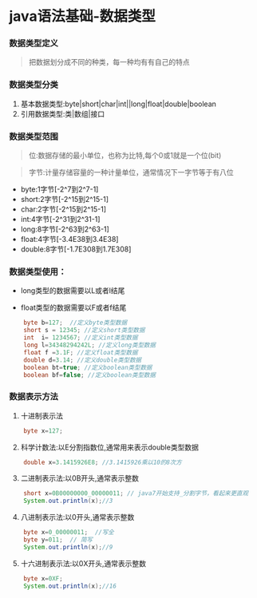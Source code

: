 # java语法基础-数据类型

###  数据类型定义
>  把数据划分成不同的种类，每一种均有有自己的特点

###  数据类型分类
1. 基本数据类型:byte|short|char|int||long|float|double|boolean
2. 引用数据类型:类|数组|接口

###  数据类型范围

> 位:数据存储的最小单位，也称为比特,每个0或1就是一个位(bit)

> 字节:计量存储容量的一种计量单位，通常情况下一字节等于有八位

* byte:1字节[-2^7到2^7-1]
* short:2字节[-2^15到2^15-1]
* char:2字节[-2^15到2^15-1]
* int:4字节[-2^31到2^31-1]
* long:8字节[-2^63到2^63-1]
* float:4字节[-3.4E38到3.4E38]
* double:8字节[-1.7E308到1.7E308]

### 数据类型使用：
* long类型的数据需要以L或者l结尾

* float类型的数据需要以F或者f结尾

``` java
    byte b=127;  //定义byte类型数据
    short s = 12345; //定义short类型数据
    int  i= 1234567; //定义int类型数据
    long l=34348294242L; //定义long类型数据
    float f =3.1F; //定义float类型数据
    double d=3.14; //定义double类型数据
    boolean bt=true; //定义boolean类型数据
    boolean bf=false; //定义boolean类型数据
```

### 数据表示方法

1.  十进制表示法
``` java
    byte x=127;
```
2.  科学计数法:以E分割指数位,通常用来表示double类型数据
``` java
    double x=3.1415926E8; //3.1415926乘以10的8次方
```
3.  二进制表示法:以0B开头,通常表示整数
``` java
    short x=0B00000000_00000011; // java7开始支持_分割字节，看起来更直观
    System.out.println(x);//3
```
4.  八进制表示法:以0开头,通常表示整数
``` java
    byte x=0_00000011;  //写全
    byte y=011;  // 简写
    System.out.println(x);//9
```
5.  十六进制表示法:以0X开头,通常表示整数
``` java
    byte x=0XF;
    System.out.println(x);//16
```




